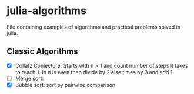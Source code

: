 # julia-algorithms

File containing examples of algorithms and practical problems solved in
julia.

## Classic Algorithms

- [x] Collatz Conjecture: Starts with n > 1 and count number of steps it takes
  to reach 1. In n is even then divide by 2 else times by 3 and add 1.
- [ ] Merge sort:
- [x] Bubble sort: sort by pairwise comparison
